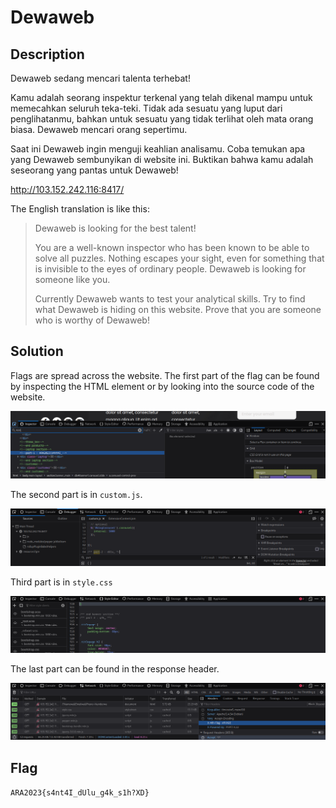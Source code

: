# Dewaweb

## Description
Dewaweb sedang mencari talenta terhebat!

Kamu adalah seorang inspektur terkenal yang telah dikenal mampu untuk memecahkan seluruh teka-teki. Tidak ada sesuatu yang luput dari penglihatanmu, bahkan untuk sesuatu yang tidak terlihat oleh mata orang biasa. Dewaweb mencari orang sepertimu.

Saat ini Dewaweb ingin menguji keahlian analisamu. Coba temukan apa yang Dewaweb sembunyikan di website ini. Buktikan bahwa kamu adalah seseorang yang pantas untuk Dewaweb!

http://103.152.242.116:8417/

The English translation is like this:
> Dewaweb is looking for the best talent!
>
> You are a well-known inspector who has been known to be able to solve all puzzles. Nothing escapes your sight, even for something that is invisible to the eyes of ordinary people. Dewaweb is looking for someone like you.
>
> Currently Dewaweb wants to test your analytical skills. Try to find what Dewaweb is hiding on this website. Prove that you are someone who is worthy of Dewaweb!

## Solution

Flags are spread across the website. The first part of the flag can be found by inspecting the HTML element or by looking into the source code of the website.

![Part 1 of the flag](./part1.png)

The second part is in `custom.js`.

![Part 2 of the flag](./part2.png)

Third part is in `style.css`

![Part 3 of the flag](./part3.png)

The last part can be found in the response header.

![Part 4 of the flag](./part4.png)

## Flag
`ARA2023{s4nt4I_dUlu_g4k_s1h?XD}`
